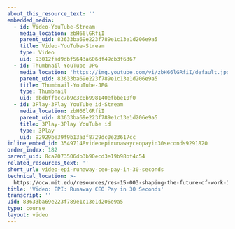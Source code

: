 ```yaml
---
about_this_resource_text: ''
embedded_media:
  - id: Video-YouTube-Stream
    media_location: zbH66lGRfiI
    parent_uid: 83633ba69e223f789e1c13e1d206e9a5
    title: Video-YouTube-Stream
    type: Video
    uid: 93012fad9dbf5643a606df49cb3f6367
  - id: Thumbnail-YouTube-JPG
    media_location: 'https://img.youtube.com/vi/zbH66lGRfiI/default.jpg'
    parent_uid: 83633ba69e223f789e1c13e1d206e9a5
    title: Thumbnail-YouTube-JPG
    type: Thumbnail
    uid: dbdbffbcc7b9c3c8b998140efbbe10f0
  - id: 3Play-3Play YouTube id-Stream
    media_location: zbH66lGRfiI
    parent_uid: 83633ba69e223f789e1c13e1d206e9a5
    title: 3Play-3Play YouTube id
    type: 3Play
    uid: 92929be39f9b13a3f8729dc0e23617cc
inline_embed_id: 35497148videoepirunawayceopayin30seconds9291820
order_index: 182
parent_uid: 8ca2073506db3b90ecd3e19b98bf4c54
related_resources_text: ''
short_url: video-epi-runaway-ceo-pay-in-30-seconds
technical_location: >-
  https://ocw.mit.edu/resources/res-15-003-shaping-the-future-of-work-15-662x-spring-2016/introduction-challenges-and-opportunities/for-more-information/video-epi-runaway-ceo-pay-in-30-seconds
title: 'Video: EPI: Runaway CEO Pay in 30 Seconds'
transcript: ''
uid: 83633ba69e223f789e1c13e1d206e9a5
type: course
layout: video
---
```

